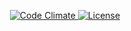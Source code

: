 <p align="center">
  <a href="https://codeclimate.com/github/rootulp/exercism">
    <img src="https://img.shields.io/codeclimate/github/rootulp/exercism.svg?style=flat-square"
         alt="Code Climate">
  </a>
  <a href="http://rootulp.mit-license.org">
    <img src="http://img.shields.io/:license-mit-blue.svg?style=flat-square"
         alt="License">
  </a>
</p>
